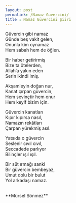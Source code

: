 ```yaml
---
layout: post
permalink: /Namaz-Guvercini/
title : Namaz Güvercini Şiiri
---
```

Güvercin gibi namaz  
Günde beş vakit gelen,  
Onunla kim oynamaz  
Hem sabah hem de öğlen.  

Bir haber getirirmiş  
Bize ta ötelerden,  
Allah’a yakın eden  
Serin ikindi imiş.

Akşamleyin doğan nur,  
Kanat çırpan güvercin,  
Hem sevinçtir hem onur  
Hem keyif bizim için.  

Güvercin kanatları  
Kıpır kıpırsa nasıl,  
Namazın rekâtları  
Çarpan yürekmiş asıl.

Yatsıda o güvercin  
Seslenir cıvıl cıvıl,  
Seccadede parlıyor  
Bilinçler ışıl ışıl.

Bir süt ırmağı sanki  
Bir güvercin bembeyaz,  
Umut dolu bir bulut  
Yol arkadaşı namaz.

<br>
**Mürsel Sönmez**
<br>
<br>
<br>